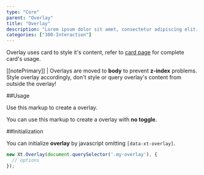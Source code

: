 ```yaml
---
type: "Core"
parent: "Overlay"
title: "Overlay"
description: "Lorem ipsum dolor sit amet, consectetur adipiscing elit. Nunc tempus laoreet leo sit amet iaculis."
categories: ["300-Interaction"]
---
```


Overlay uses card to style it's content, refer to [card page](/core/card) for complete card's usage.

[[notePrimary]]
| Overlays are moved to **body** to prevent **z-index** problems. Style overlay accordingly, don't style or query overlay's content from outside the overlay!

##Usage

Use this markup to create a overlay.

<script type="text/plain" class="language-markup">
  <button type="button" data-xt-overlay="{ targets: '#overlay--custom' }">
    <!-- content -->
  </button>
  <div class="overlay" id="overlay--custom">
    <div class="overlay-container">
      <div class="overlay-inner">
        <!-- content -->
      </div>
    </div>
  </div>
</script>

You can use this markup to create a overlay with **no toggle**.

<script type="text/plain" class="language-markup">
  <div data-xt-overlay>
    <div class="overlay active" id="overlay--custom">
      <div class="overlay-container">
        <div class="overlay-inner">
          <!-- content -->
        </div>
      </div>
    </div>
  </div>
</script>

##Initialization

You can initialize **overlay** by javascript omitting `[data-xt-overlay]`.

```jsx
new Xt.Overlay(document.querySelector('.my-overlay'), {
  // options
});
```
